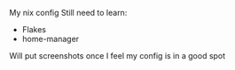 My nix config
Still need to learn:

- Flakes
- home-manager

Will put screenshots once I feel my config is in a good spot
